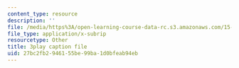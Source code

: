 ```yaml
---
content_type: resource
description: ''
file: /media/https%3A/open-learning-course-data-rc.s3.amazonaws.com/15-s12-blockchain-and-money-fall-2018/27bc2fb2946155be99ba1d0bfeab94eb_zGDTt9Q3vyM.vtt
file_type: application/x-subrip
resourcetype: Other
title: 3play caption file
uid: 27bc2fb2-9461-55be-99ba-1d0bfeab94eb
---
```

